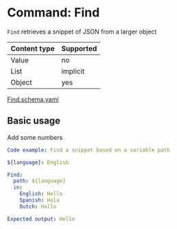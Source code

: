 # Command: Find

`Find` retrieves a snippet of JSON from a larger object

| Content type | Supported |
|--------------|-----------|
| Value        | no        |
| List         | implicit  |
| Object       | yes       |

[Find.schema.yaml](schema/Find.schema.yaml)

## Basic usage

Add some numbers

```yaml specscript
Code example: Find a snippet based on a variable path

${language}: English

Find:
  path: ${language}
  in:
    English: Hello
    Spanish: Hola
    Dutch: Hallo

Expected output: Hello
```

